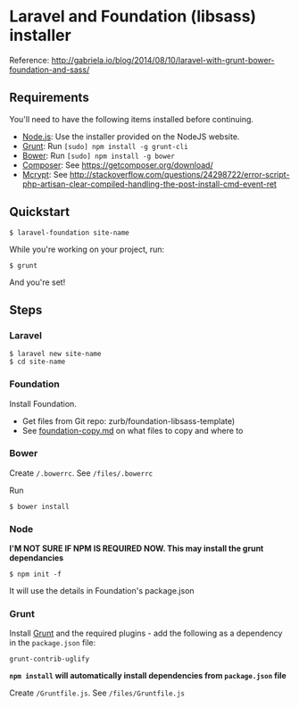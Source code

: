 # Laravel and Foundation (libsass) installer

Reference: http://gabriela.io/blog/2014/08/10/laravel-with-grunt-bower-foundation-and-sass/


## Requirements

You'll need to have the following items installed before continuing.

  * [Node.js](http://nodejs.org): Use the installer provided on the NodeJS website.
  * [Grunt](http://gruntjs.com/): Run `[sudo] npm install -g grunt-cli`
  * [Bower](http://bower.io): Run `[sudo] npm install -g bower`
  * [Composer](https://getcomposer.org/): See https://getcomposer.org/download/
  * [Mcrypt](http://php.net/manual/en/book.mcrypt.php): See http://stackoverflow.com/questions/24298722/error-script-php-artisan-clear-compiled-handling-the-post-install-cmd-event-ret


## Quickstart

    $ laravel-foundation site-name

While you're working on your project, run:

    $ grunt

And you're set!



## Steps

### Laravel

    $ laravel new site-name
    $ cd site-name


### Foundation

Install Foundation.

* Get files from Git repo: zurb/foundation-libsass-template)
* See [foundation-copy.md](foundation-copy.md) on what files to copy and where to


### Bower

Create `/.bowerrc`. See `/files/.bowerrc`

Run

    $ bower install


### Node

**I'M NOT SURE IF NPM IS REQUIRED NOW. This may install the grunt dependancies**

    $ npm init -f

It will use the details in Foundation's package.json


### Grunt

Install [Grunt](http://gruntjs.com/) and the required plugins - add the following as a dependency in the `package.json` file:

    grunt-contrib-uglify

**`npm install` will automatically install dependencies from `package.json` file**


Create `/Gruntfile.js`. See `/files/Gruntfile.js`
